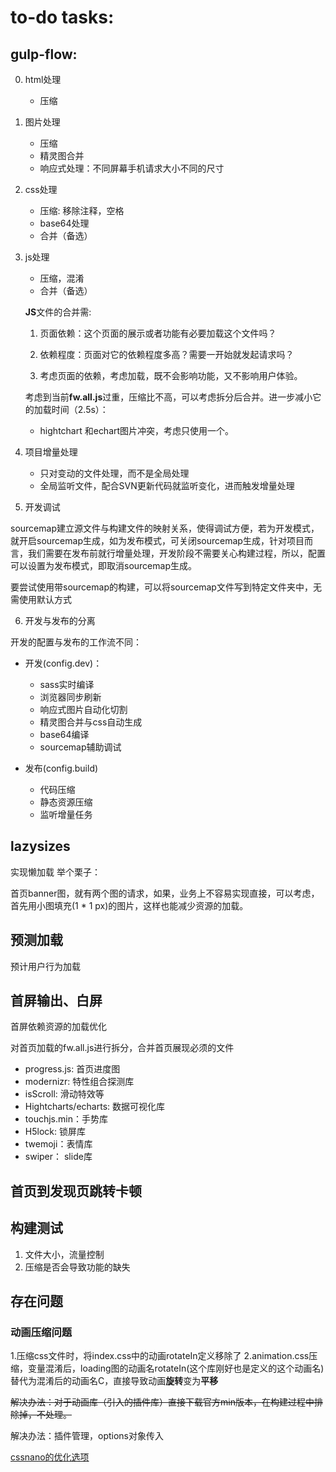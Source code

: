 # to-do tasks:

## gulp-flow:
0. html处理
	- 压缩

1. 图片处理
	- 压缩
	- 精灵图合并
	- 响应式处理：不同屏幕手机请求大小不同的尺寸
    
2. css处理
	- 压缩: 移除注释，空格
	- base64处理
	- 合并（备选）

3. js处理
	- 压缩，混淆
	- 合并（备选）
    
    **JS**文件的合并需:
    1. 页面依赖：这个页面的展示或者功能有必要加载这个文件吗？
    2. 依赖程度：页面对它的依赖程度多高？需要一开始就发起请求吗？
    
    3. 考虑页面的依赖，考虑加载，既不会影响功能，又不影响用户体验。
    
   考虑到当前**fw.all.js**过重，压缩比不高，可以考虑拆分后合并。进一步减小它的加载时间（2.5s）：
   - hightchart 和echart图片冲突，考虑只使用一个。
    
4. 项目增量处理
   -  只对变动的文件处理，而不是全局处理
   -  全局监听文件，配合SVN更新代码就监听变化，进而触发增量处理
   
5. 开发调试

sourcemap建立源文件与构建文件的映射关系，使得调试方便，若为开发模式，就开启sourcemap生成，如为发布模式，可关闭sourcemap生成，针对项目而言，我们需要在发布前就行增量处理，开发阶段不需要关心构建过程，所以，配置可以设置为发布模式，即取消sourcemap生成。

要尝试使用带sourcemap的构建，可以将sourcemap文件写到特定文件夹中，无需使用默认方式

6. 开发与发布的分离

开发的配置与发布的工作流不同：

- 开发(config.dev)：
	- sass实时编译
	 - 浏览器同步刷新
	- 响应式图片自动化切割
	- 精灵图合并与css自动生成
	- base64编译
	- sourcemap辅助调试
    
- 发布(config.build)
	- 代码压缩
    - 静态资源压缩
	- 监听增量任务
    
## lazysizes

实现懒加载
举个栗子：

首页banner图，就有两个图的请求，如果，业务上不容易实现直接，可以考虑，首先用小图填充(1 * 1 px)的图片，这样也能减少资源的加载。

## 预测加载


预计用户行为加载

## 首屏输出、白屏
首屏依赖资源的加载优化

对首页加载的fw.all.js进行拆分，合并首页展现必须的文件

- progress.js: 首页进度图
- modernizr: 特性组合探测库
- isScroll: 滑动特效等
- Hightcharts/echarts: 数据可视化库
- touchjs.min：手势库
- H5lock: 锁屏库
- twemoji：表情库
- swiper： slide库

## 首页到发现页跳转卡顿

## 构建测试

1. 文件大小，流量控制
2. 压缩是否会导致功能的缺失

## 存在问题

### 动画压缩问题
1.压缩css文件时，将index.css中的动画rotateIn定义移除了
2.animation.css压缩，变量混淆后，loading图的动画名rotateIn(这个库刚好也是定义的这个动画名)替代为混淆后的动画名C，直接导致动画**旋转**变为**平移**

~~解决办法：对于动画库（引入的插件库）直接下载官方min版本，在构建过程中排除掉，不处理。~~

解决办法：插件管理，options对象传入

[cssnano的优化选项](http://cssnano.co/optimisations/)






